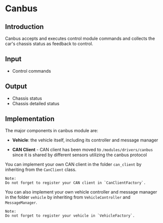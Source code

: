 # Canbus

## Introduction
Canbus accepts and executes control module commands and collects the car's chassis status as feedback to control.

## Input
  * Control commands

## Output
  * Chassis status
  * Chassis detailed status

## Implementation

The major components in canbus module are:
  * **Vehicle**: the vehicle itself, including its controller and message manager

  * **CAN Client** - CAN client has been moved to `/modules/drivers/canbus` since it is shared by different sensors utilizing the canbus protocol

You can implement your own CAN client in the folder `can_client` by inheriting from the `CanClient` class. 
  
```
Note:
Do not forget to register your CAN client in `CanClientFactory`.
```

You can also implement your own vehicle controller and message manager in the folder `vehicle` by inheriting from `VehicleController` and `MessageManager`. 
  
```
Note:
Do not forget to register your vehicle in `VehicleFactory`.
```